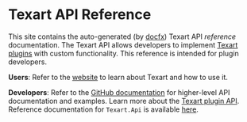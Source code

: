 # Texart API Reference

This site contains the auto-generated (by [docfx](https://dotnet.github.io/docfx/)) Texart API *reference* documentation. The Texart API allows developers to implement [Texart plugins](TODO) with custom functionality. This reference is intended for plugin developers.

**Users**: Refer to the [website](https://texart.github.io) to learn about Texart and how to use it.

**Developers**: Refer to the [GitHub documentation](https://github.com/Texart/Texart/blob/master/doc/index.md) for higher-level API documentation and examples. Learn more about the [Texart plugin API](https://github.com/Texart/Texart/blob/master/doc/plugins.md). Reference documentation for `Texart.Api` is available [here](xref:Texart.Api).
